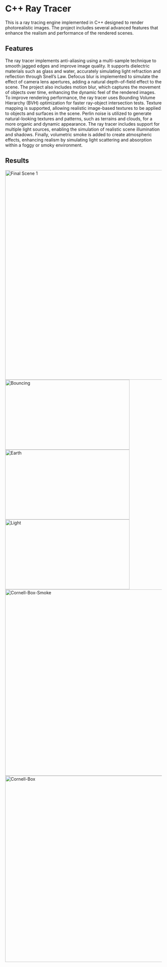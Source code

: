# C++ Ray Tracer
This is a ray tracing engine implemented in C++ designed to render photorealistic images. The project includes several advanced features that enhance the realism and performance of the rendered scenes.

## Features
The ray tracer implements anti-aliasing using a multi-sample technique to smooth jagged edges and improve image quality. It supports dielectric materials such as glass and water, accurately simulating light refraction and reflection through Snell’s Law. Defocus blur is implemented to simulate the effect of camera lens apertures, adding a natural depth-of-field effect to the scene. The project also includes motion blur, which captures the movement of objects over time, enhancing the dynamic feel of the rendered images. To improve rendering performance, the ray tracer uses Bounding Volume Hierarchy (BVH) optimization for faster ray-object intersection tests. Texture mapping is supported, allowing realistic image-based textures to be applied to objects and surfaces in the scene. Perlin noise is utilized to generate natural-looking textures and patterns, such as terrains and clouds, for a more organic and dynamic appearance. The ray tracer includes support for multiple light sources, enabling the simulation of realistic scene illumination and shadows. Finally, volumetric smoke is added to create atmospheric effects, enhancing realism by simulating light scattering and absorption within a foggy or smoky environment.

## Results
<img width="1200" height="675" alt="Final Scene 1" src="https://github.com/user-attachments/assets/9a20a62f-9983-48c5-b2fb-d8fdfbafc1ba" />
<img width="400" height="225" alt="Bouncing" src="https://github.com/user-attachments/assets/f1144561-ec63-4065-947d-36a2155713ff" />
<img width="400" height="225" alt="Earth" src="https://github.com/user-attachments/assets/9ee28ea2-14a4-479f-b016-0bf68ce95bba" />
<img width="400" height="225" alt="Light" src="https://github.com/user-attachments/assets/ac15c3e9-d849-404f-a398-d4bb22434049" />
<br>
<img width="600" height="600" alt="Cornell-Box-Smoke" src="https://github.com/user-attachments/assets/54e563a2-1366-4c4a-b9fa-66696264a53f" />
<img width="600" height="600" alt="Cornell-Box" src="https://github.com/user-attachments/assets/6f19907f-df2b-4dee-8549-190a67f9b2be" />
